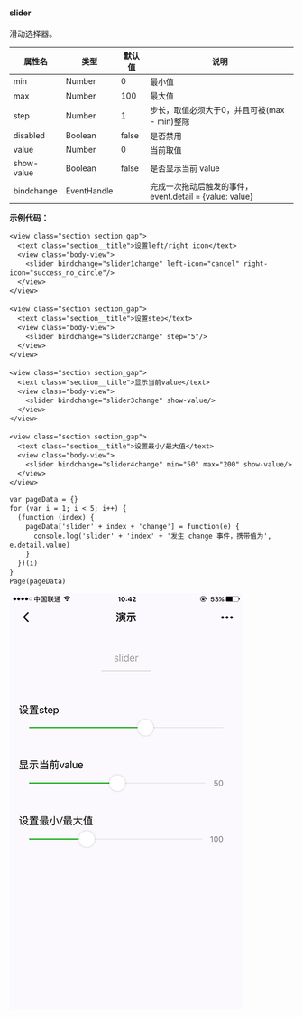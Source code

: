 #### slider

滑动选择器。

| 属性名 | 类型 | 默认值 | 说明 |
| --- | --- | --- | --- |
| min | Number | 0 | 最小值 |
| max | Number | 100 | 最大值 |
| step | Number | 1 | 步长，取值必须大于0，并且可被\(max - min\)整除 |
| disabled | Boolean | false | 是否禁用 |
| value | Number | 0 | 当前取值 |
| show-value | Boolean | false | 是否显示当前 value |
| bindchange | EventHandle |  | 完成一次拖动后触发的事件，event.detail = {value: value} |

**示例代码：**

```
<view class="section section_gap">
  <text class="section__title">设置left/right icon</text>
  <view class="body-view">
    <slider bindchange="slider1change" left-icon="cancel" right-icon="success_no_circle"/>
  </view>
</view>

<view class="section section_gap">
  <text class="section__title">设置step</text>
  <view class="body-view">
    <slider bindchange="slider2change" step="5"/>
  </view>
</view>

<view class="section section_gap">
  <text class="section__title">显示当前value</text>
  <view class="body-view">
    <slider bindchange="slider3change" show-value/>
  </view>
</view>

<view class="section section_gap">
  <text class="section__title">设置最小/最大值</text>
  <view class="body-view">
    <slider bindchange="slider4change" min="50" max="200" show-value/>
  </view>
</view>
```

```
var pageData = {}
for (var i = 1; i < 5; i++) {
  (function (index) {
    pageData['slider' + index + 'change'] = function(e) {
      console.log('slider' + 'index' + '发生 change 事件，携带值为', e.detail.value)
    }
  })(i)
}
Page(pageData)
```

![](/image/pic/slider.png)

